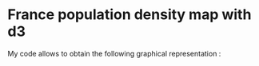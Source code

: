 # France population density map with d3

My code allows to obtain the following graphical representation  :

